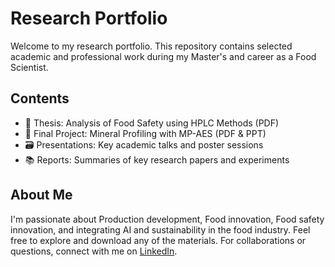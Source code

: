 # Research Portfolio
Welcome to my research portfolio. This repository contains selected academic and professional work during my Master's and career as a Food Scientist.

## Contents

- 📄 Thesis: Analysis of Food Safety using HPLC Methods (PDF)
- 🧪 Final Project: Mineral Profiling with MP-AES (PDF & PPT)
- 🗃️ Presentations: Key academic talks and poster sessions
- 📚 Reports: Summaries of key research papers and experiments

## About Me

I'm passionate about Production development, Food innovation, Food safety innovation, and integrating AI and sustainability in the food industry.
Feel free to explore and download any of the materials. For collaborations or questions, connect with me on [LinkedIn](https://www.linkedin.com/in/ashwin-rajesh-b0ab67170/).

